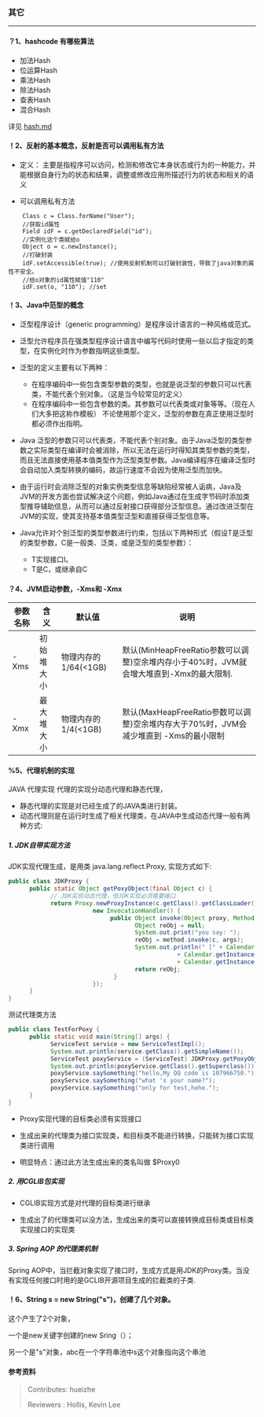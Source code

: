 ### 其它

---

#### ？1、hashcode 有哪些算法
   * 加法Hash
   * 位运算Hash
   * 乘法Hash
   * 除法Hash
   * 查表Hash
   * 混合Hash

详见 [hash.md]()
#### ！2、反射的基本概念，反射是否可以调用私有方法
 * 定义： 主要是指程序可以访问，检测和修改它本身状态或行为的一种能力，并能根据自身行为的状态和结果，调整或修改应用所描述行为的状态和相关的语义

 * 可以调用私有方法
 ~~~
     Class c = Class.forName("User");  
     //获取id属性  
     Field idF = c.getDeclaredField("id");  
     //实例化这个类赋给o  
     Object o = c.newInstance();  
     //打破封装  
     idF.setAccessible(true); //使用反射机制可以打破封装性，导致了java对象的属性不安全。  
     //给o对象的id属性赋值"110"  
     idF.set(o, "110"); //set  
 ~~~
#### ！3、Java中范型的概念
   * 泛型程序设计（generic programming）是程序设计语言的一种风格或范式。

   * 泛型允许程序员在强类型程序设计语言中编写代码时使用一些以后才指定的类型，在实例化时作为参数指明这些类型。

   * 泛型的定义主要有以下两种：
        * 在程序编码中一些包含类型参数的类型，也就是说泛型的参数只可以代表类，不能代表个别对象。（这是当今较常见的定义）
        * 在程序编码中一些包含参数的类。其参数可以代表类或对象等等。（现在人们大多把这称作模板）
        不论使用那个定义，泛型的参数在真正使用泛型时都必须作出指明。
        
   * Java 泛型的参数只可以代表类，不能代表个别对象。由于Java泛型的类型参数之实际类型在编译时会被消除，所以无法在运行时得知其类型参数的类型，而且无法直接使用基本值类型作为泛型类型参数。Java编译程序在编译泛型时会自动加入类型转换的编码，故运行速度不会因为使用泛型而加快。
     
   * 由于运行时会消除泛型的对象实例类型信息等缺陷经常被人诟病，Java及JVM的开发方面也尝试解决这个问题，例如Java通过在生成字节码时添加类型推导辅助信息，从而可以通过反射接口获得部分泛型信息。通过改进泛型在JVM的实现，使其支持基本值类型泛型和直接获得泛型信息等。
     
   * Java允许对个别泛型的类型参数进行约束，包括以下两种形式（假设T是泛型的类型参数，C是一般类、泛类，或是泛型的类型参数）：
      * T实现接口I。
      * T是C，或继承自C
#### ？4、JVM启动参数，-Xms和 -Xmx

 |参数名称 |含义       |默认值               |说明 | 
 | ------- | --------- | ------------------- | ---------------------------------------------------- | 
 |-Xms     |初始堆大小 |物理内存的1/64(<1GB) |默认(MinHeapFreeRatio参数可以调整)空余堆内存小于40%时，JVM就会增大堆直到-Xmx的最大限制. |
 |-Xmx     |最大堆大小 |物理内存的1/4(<1GB)  |默认(MaxHeapFreeRatio参数可以调整)空余堆内存大于70%时，JVM会减少堆直到 -Xms的最小限制 |
 

####  %5、代理机制的实现

JAVA 代理实现
代理的实现分动态代理和静态代理，
* 静态代理的实现是对已经生成了的JAVA类进行封装。
* 动态代理则是在运行时生成了相关代理类，在JAVA中生成动态代理一般有两种方式:
##### 1. JDK自带实现方法

  JDK实现代理生成，是用类 java.lang.reflect.Proxy, 实现方式如下:

~~~java
public class JDKProxy {
      public static Object getPoxyObject(final Object c) {
            // JDK实现动态代理，但JDK实现必须需要接口
            return Proxy.newProxyInstance(c.getClass().getClassLoader(), c.getClass().getInterfaces(),
                        new InvocationHandler() {
                             public Object invoke(Object proxy, Method method, Object[] args) throws Throwable {
                                    Object reObj = null;
                                    System.out.print("you say: ");
                                    reObj = method.invoke(c, args);
                                    System.out.println(" [" + Calendar.getInstance().get(Calendar.HOUR) + ":"
                                                + Calendar.getInstance().get(Calendar.MINUTE) + " "
                                                + Calendar.getInstance().get(Calendar.SECOND) + "]");
                                    return reObj;
                              }
                        });
      }
}
~~~
测试代理类方法
~~~java
public class TestForPoxy {
      public static void main(String[] args) {
            ServiceTest service = new ServiceTestImpl();
            System.out.println(service.getClass().getSimpleName());
            ServiceTest poxyService = (ServiceTest) JDKProxy.getPoxyObject(service);
            System.out.println(poxyService.getClass().getSuperclass());
            poxyService.saySomething("hello,My QQ code is 107966750.");
            poxyService.saySomething("what 's your name?");
            poxyService.saySomething("only for test,hehe.");
      }
}
~~~
- Proxy实现代理的目标类必须有实现接口

- 生成出来的代理类为接口实现类，和目标类不能进行转换，只能转为接口实现类进行调用

- 明显特点：通过此方法生成出来的类名叫做 $Proxy0

#####  2. 用CGLIB包实现

   - CGLIB实现方式是对代理的目标类进行继承

   - 生成出了的代理类可以没方法，生成出来的类可以直接转换成目标类或目标类实现接口的实现类


#####  3. Spring AOP 的代理类机制

Spring AOP中，当拦截对象实现了接口时，生成方式是用JDK的Proxy类。当没有实现任何接口时用的是GCLIB开源项目生成的拦截类的子类.

#### ！6、String s = new String("s")，创建了几个对象。


这个产生了2个对象，

一个是new关键字创建的new Sring（）；

另一个是"s"对象，abc在一个字符串池中s这个对象指向这个串池 

#### 参考资料


>Contributes: hueizhe
>
>Reviewers : Hollis, Kevin Lee
